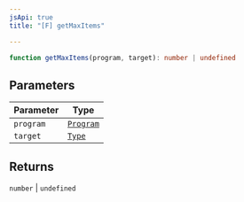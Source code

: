 ```yaml
---
jsApi: true
title: "[F] getMaxItems"

---
```

```ts
function getMaxItems(program, target): number | undefined
```

## Parameters

| Parameter | Type |
| ------ | ------ |
| `program` | [`Program`](../interfaces/Program.md) |
| `target` | [`Type`](../type-aliases/Type.md) |

## Returns

`number` \| `undefined`
